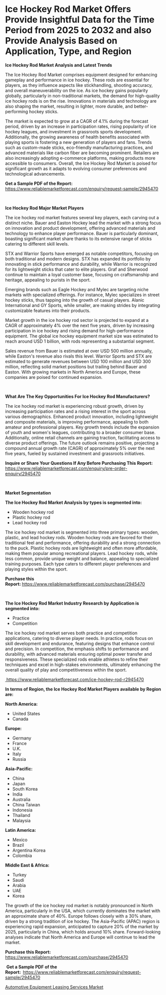 <p><h1>Ice Hockey Rod Market Offers Provide Insightful Data for the Time Period from 2025 to 2032 and also Provide Analysis Based on Application, Type, and Region</h1></p><p><strong>Ice Hockey Rod Market Analysis and Latest Trends</strong></p>
<p><p>The Ice Hockey Rod Market comprises equipment designed for enhancing gameplay and performance in ice hockey. These rods are essential for players, as they influence aspects like stickhandling, shooting accuracy, and overall maneuverability on the ice. As ice hockey gains popularity globally, particularly in non-traditional markets, the demand for high-quality ice hockey rods is on the rise. Innovations in materials and technology are also shaping the market, resulting in lighter, more durable, and better-performing hockey sticks.</p><p>The market is expected to grow at a CAGR of 4.1% during the forecast period, driven by an increase in participation rates, rising popularity of ice hockey leagues, and investment in grassroots sports development. Additionally, the growing awareness of health benefits associated with playing sports is fostering a new generation of players and fans. Trends such as custom-made sticks, eco-friendly manufacturing practices, and advanced materials like carbon fiber are becoming prominent. Retailers are also increasingly adopting e-commerce platforms, making products more accessible to consumers. Overall, the Ice Hockey Rod Market is poised for significant growth as it adapts to evolving consumer preferences and technological advancements.</p></p>
<p><strong>Get a Sample PDF of the Report:&nbsp;</strong> <a href="https://www.reliablemarketforecast.com/enquiry/request-sample/2945470?utm_campaign=2316&utm_medium=2&utm_source=Github&utm_content=ia&utm_term=11032025&utm_id=ice-hockey-rod">https://www.reliablemarketforecast.com/enquiry/request-sample/2945470</a></p>
<p>&nbsp;</p>
<p><strong>Ice Hockey Rod Major Market Players</strong></p>
<p><p>The ice hockey rod market features several key players, each carving out a distinct niche. Bauer and Easton Hockey lead the market with a strong focus on innovation and product development, offering advanced materials and technology to enhance player performance. Bauer is particularly dominant, boasting significant market share thanks to its extensive range of sticks catering to different skill levels.</p><p>STX and Warrior Sports have emerged as notable competitors, focusing on both traditional and modern designs. STX has expanded its portfolio by innovating in stick performance and durability, while Warrior is recognized for its lightweight sticks that cater to elite players. Graf and Sherwood continue to maintain a loyal customer base, focusing on craftsmanship and heritage, appealing to purists in the sport.</p><p>Emerging brands such as Eagle Hockey and Mylec are targeting niche markets with specialized offerings. For instance, Mylec specializes in street hockey sticks, thus tapping into the growth of casual players. Alanic International and GY Sports, while smaller, are making strides by integrating customizable features into their products.</p><p>Market growth in the ice hockey rod sector is projected to expand at a CAGR of approximately 4% over the next five years, driven by increasing participation in ice hockey and rising demand for high-performance equipment. The global ice hockey equipment market size was estimated to reach around USD 1 billion, with rods representing a substantial segment.</p><p>Sales revenue from Bauer is estimated at over USD 500 million annually, while Easton's revenue also rivals this level. Warrior Sports and STX are estimated to generate revenues between USD 100 million and USD 300 million, reflecting solid market positions but trailing behind Bauer and Easton. With growing markets in North America and Europe, these companies are poised for continued expansion.</p></p>
<p>&nbsp;</p>
<p><strong>What Are The Key Opportunities For Ice Hockey Rod Manufacturers?</strong></p>
<p><p>The ice hockey rod market is experiencing robust growth, driven by increasing participation rates and a rising interest in the sport across various demographics. Enhanced product innovation, including lightweight and composite materials, is improving performance, appealing to both amateur and professional players. Key growth trends include the expansion of youth and women's leagues, contributing to a broader consumer base. Additionally, online retail channels are gaining traction, facilitating access to diverse product offerings. The future outlook remains positive, projecting a compound annual growth rate (CAGR) of approximately 5% over the next five years, fueled by sustained investment and grassroots initiatives.</p></p>
<p><strong>Inquire or Share Your Questions If Any Before Purchasing This Report:</strong> <a href="https://www.reliablemarketforecast.com/enquiry/pre-order-enquiry/2945470?utm_campaign=2316&utm_medium=2&utm_source=Github&utm_content=ia&utm_term=11032025&utm_id=ice-hockey-rod">https://www.reliablemarketforecast.com/enquiry/pre-order-enquiry/2945470</a></p>
<p>&nbsp;</p>
<p><strong>Market Segmentation</strong></p>
<p><strong>The Ice Hockey Rod Market Analysis by types is segmented into:</strong></p>
<p><ul><li>Wooden hockey rod</li><li>Plastic hockey rod</li><li>Lead hockey rod</li></ul></p>
<p><p>The ice hockey rod market is segmented into three primary types: wooden, plastic, and lead hockey rods. Wooden hockey rods are favored for their traditional feel and performance, offering durability and a strong connection to the puck. Plastic hockey rods are lightweight and often more affordable, making them popular among recreational players. Lead hockey rods, while less common, provide unique weight and balance, appealing to specialized training purposes. Each type caters to different player preferences and playing styles within the sport.</p></p>
<p><strong>Purchase this Report:&nbsp;</strong><a href="https://www.reliablemarketforecast.com/purchase/2945470?utm_campaign=2316&utm_medium=2&utm_source=Github&utm_content=ia&utm_term=11032025&utm_id=ice-hockey-rod">https://www.reliablemarketforecast.com/purchase/2945470</a></p>
<p>&nbsp;</p>
<p><strong>The Ice Hockey Rod Market Industry Research by Application is segmented into:</strong></p>
<p><ul><li>Practice</li><li>Competition</li></ul></p>
<p><p>The ice hockey rod market serves both practice and competition applications, catering to diverse player needs. In practice, rods focus on skill development and endurance, featuring designs that enhance control and precision. In competition, the emphasis shifts to performance and durability, with advanced materials ensuring optimal power transfer and responsiveness. These specialized rods enable athletes to refine their techniques and excel in high-stakes environments, ultimately enhancing the overall quality of play and competitiveness within the sport.</p></p>
<p><a href="https://www.reliablemarketforecast.com/ice-hockey-rod-r2945470?utm_campaign=2316&utm_medium=2&utm_source=Github&utm_content=ia&utm_term=11032025&utm_id=ice-hockey-rod">&nbsp;https://www.reliablemarketforecast.com/ice-hockey-rod-r2945470</a></p>
<p><strong>In terms of Region, the Ice Hockey Rod Market Players available by Region are:</strong></p>
<p>
    <p> <strong> North America: </strong>
        <ul>
            <li>United States</li>
            <li>Canada</li>
        </ul>
        </p> 
    <p> <strong> Europe: </strong>
        <ul>
            <li>Germany</li>
            <li>France</li>
            <li>U.K.</li>
            <li>Italy</li>
            <li>Russia</li>
        </ul>
        </p> 
    <p> <strong> Asia-Pacific: </strong>
        <ul>
            <li>China</li>
            <li>Japan</li>
            <li>South Korea</li>
            <li>India</li>
            <li>Australia</li>
            <li>China Taiwan</li>
            <li>Indonesia</li>
            <li>Thailand</li>
            <li>Malaysia</li>
        </ul>
        </p> 
    <p> <strong> Latin America: </strong>
        <ul>
            <li>Mexico</li>
            <li>Brazil</li>
            <li>Argentina Korea</li>
            <li>Colombia</li>
        </ul>
        </p> 
    <p> <strong> Middle East & Africa: </strong>
        <ul>
            <li>Turkey</li>
            <li>Saudi</li>
            <li>Arabia</li>
            <li>UAE</li>
            <li>Korea</li>
        </ul>
    </p>
    </p>
<p><p>The growth of the ice hockey rod market is notably pronounced in North America, particularly in the USA, which currently dominates the market with an approximate share of 40%. Europe follows closely with a 30% share, driven by a strong tradition of ice hockey. The Asia-Pacific (APAC) region is experiencing rapid expansion, anticipated to capture 20% of the market by 2025, particularly in China, which holds around 10% share. Forward-looking analyses indicate that North America and Europe will continue to lead the market.</p></p>
<p><strong>Purchase this Report: </strong><a href="https://www.reliablemarketforecast.com/purchase/2945470?utm_campaign=2316&utm_medium=2&utm_source=Github&utm_content=ia&utm_term=11032025&utm_id=ice-hockey-rod">https://www.reliablemarketforecast.com/purchase/2945470</a></p>
<p>&nbsp;<strong>Get a Sample PDF of the Report:&nbsp;&nbsp;</strong><a href="https://www.reliablemarketforecast.com/enquiry/request-sample/2945470?utm_campaign=2316&utm_medium=2&utm_source=Github&utm_content=ia&utm_term=11032025&utm_id=ice-hockey-rod">https://www.reliablemarketforecast.com/enquiry/request-sample/2945470</a></p>
<p><strong></strong></p>
<p><p><a href="https://github.com/cachaskluwe/Market-Research-Report-List-1/blob/main/automotive-equipment-leasing-services-market.md?utm_campaign=2316&utm_medium=2&utm_source=Github&utm_content=ia&utm_term=11032025&utm_id=ice-hockey-rod">Automotive Equipment Leasing Services Market</a></p></p>